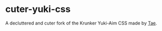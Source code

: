 # cuter-yuki-css
A decluttered and cuter fork of the Krunker Yuki-Aim CSS made by [Tae](https://github.com/whuuayu).
